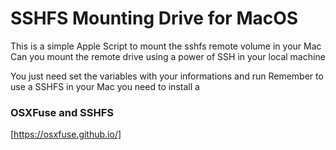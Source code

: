 # SSHFS Mounting Drive for MacOS
This is a simple Apple Script to mount the sshfs remote volume in your Mac
Can you mount the remote drive using a power of SSH in your local machine

You just need set the variables with your informations and run
Remember to use a SSHFS in your Mac you need to install a 

### OSXFuse and SSHFS
[https://osxfuse.github.io/] 

